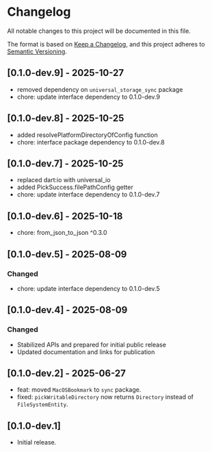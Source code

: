 # Changelog

All notable changes to this project will be documented in this file.

The format is based on [Keep a Changelog](https://keepachangelog.com/en/1.0.0/),
and this project adheres to [Semantic Versioning](https://semver.org/spec/v2.0.0.html).

## [0.1.0-dev.9] - 2025-10-27

- removed dependency on `universal_storage_sync` package
- chore: update interface dependency to 0.1.0-dev.9

## [0.1.0-dev.8] - 2025-10-25

- added resolvePlatformDirectoryOfConfig function
- chore: interface package dependency to 0.1.0-dev.8

## [0.1.0-dev.7] - 2025-10-25

- replaced dart:io with universal_io
- added PickSuccess.filePathConfig getter
- chore: update interface dependency to 0.1.0-dev.7

## [0.1.0-dev.6] - 2025-10-18

- chore: from_json_to_json ^0.3.0

## [0.1.0-dev.5] - 2025-08-09

### Changed

- chore: update interface dependency to 0.1.0-dev.5

## [0.1.0-dev.4] - 2025-08-09

### Changed

- Stabilized APIs and prepared for initial public release
- Updated documentation and links for publication

## [0.1.0-dev.2] - 2025-06-27

- feat: moved `MacOSBookmark` to `sync` package.
- fixed: `pickWritableDirectory` now returns `Directory` instead of `FileSystemEntity`.

## [0.1.0-dev.1]

- Initial release.
